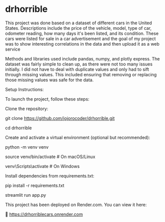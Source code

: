 # drhorrible

This project was done based on a dataset of different cars in the United States. Descriptions include the price of the vehicle, model, type of car, odometer reading, how many days it's been listed, and its condition. These cars were listed for sale in a car advertisement and the goal of my project was to show interesting correlations in the data and then upload it as a web service

Methods and libraries used include pandas, numpy, and plotly express. The dataset was fairly simple to clean up, as there were not too many issues initially. I did not have to deal with duplicate values and only had to sift through missing values. This included ensuring that removing or replacing those missing values was safe for the data.

Setup Instructions:

To launch the project, follow these steps:

Clone the repository:

git clone https://github.com/jojorocoder/drhorrible.git

cd drhorrible

Create and activate a virtual environment (optional but recommended):


python -m venv venv

source venv/bin/activate   # On macOS/Linux

venv\Scripts\activate      # On Windows

Install dependencies from requirements.txt:


pip install -r requirements.txt

streamlit run app.py  


This project has been deployed on Render.com. You can view it here:

🔗 https://drhorriblecars.onrender.com





